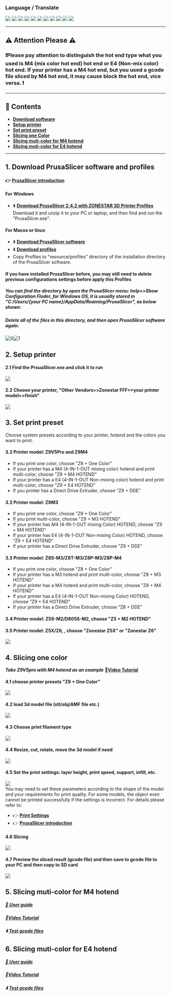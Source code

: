 ### Language / Translate
[![](../lanpic/ES.png)](https://github-com.translate.goog/ZONESTAR3D/Slicing-Guide/tree/master/PrusaSlicer?_x_tr_sl=en&_x_tr_tl=es)
[![](../lanpic/PT.png)](https://github-com.translate.goog/ZONESTAR3D/Slicing-Guide/tree/master/PrusaSlicer?_x_tr_sl=en&_x_tr_tl=pt)
[![](../lanpic/FR.png)](https://github-com.translate.goog/ZONESTAR3D/Slicing-Guide/tree/master/PrusaSlicer?_x_tr_sl=en&_x_tr_tl=fr)
[![](../lanpic/RU.png)](https://github-com.translate.goog/ZONESTAR3D/Slicing-Guide/tree/master/PrusaSlicer?_x_tr_sl=en&_x_tr_tl=ru)
[![](../lanpic/IT.png)](https://github-com.translate.goog/ZONESTAR3D/Slicing-Guide/tree/master/PrusaSlicer?_x_tr_sl=en&_x_tr_tl=it)
[![](../lanpic/DE.png)](https://github-com.translate.goog/ZONESTAR3D/Slicing-Guide/tree/master/PrusaSlicer?_x_tr_sl=en&_x_tr_tl=de)
[![](../lanpic/PL.png)](https://github-com.translate.goog/ZONESTAR3D/Slicing-Guide/tree/master/PrusaSlicer?_x_tr_sl=en&_x_tr_tl=pl)
[![](../lanpic/KR.png)](https://github-com.translate.goog/ZONESTAR3D/Slicing-Guide/tree/master/PrusaSlicer?_x_tr_sl=en&_x_tr_tl=ko)
[![](../lanpic/JP.png)](https://github-com.translate.goog/ZONESTAR3D/Slicing-Guide/tree/master/PrusaSlicer?_x_tr_sl=en&_x_tr_tl=ja)
[![](../lanpic/SA.png)](https://github-com.translate.goog/ZONESTAR3D/Slicing-Guide/tree/master/PrusaSlicer?_x_tr_sl=en&_x_tr_tl=ar)
[![](../lanpic/CN.png)](https://github-com.translate.goog/ZONESTAR3D/Slicing-Guide/tree/master/PrusaSlicer?_x_tr_sl=en&_x_tr_tl=zh-CN)

--------
## :warning: Attention Please :warning:
### :exclamation:Please pay attention to distinguish the hot end type what you used is M4 (mix color hot end) hot end or E4 (Non-mix color) hot end. If your printer has a M4 hot end, but you used a gcode file sliced by M4 hot end, it may cause block the hot end, vice versa. :exclamation:
--------
## :book: Contents
- [**Download software**](#1-download-prusaslicer-software-and-profiles)
- [**Setup printer**](#2-setup-printer)
- [**Set print preset**](#3-set-print-preset)
- [**Slicing one Color**](#4-slicing-one-color)
- [**Slicing muti-color for M4 hotend**](#5-slicing-muti-color-for-m4-hotend)
- [**Slicing muti-color for E4 hotend**](#6-slicing-muti-color-for-e4-hotend)
--------
## 1. Download PrusaSlicer software and profiles
#### :point_right: [PrusaSlicer introduction](https://help.prusa3d.com/article/general-info_1910)

#### For Windows
- :arrow_down: [**Download PrusaSlicer 2.4.2 with ZONESTAR 3D Printer Profiles**](https://github.com/ZONESTAR3D/Slicing-Guide/releases)     
Download it and unzip it to your PC or laptop, and then find and run the "PrusaSlicer.exe".    

#### For Macos or linux
- :arrow_down: [**Download PrusaSlicer software**](https://github.com/prusa3d/PrusaSlicer/releases)
- :arrow_down: [**Download profiles**](https://downgit.github.io/#/home?url=https:%2F%2Fgithub.com%2FZONESTAR3D%2FSlicing-Guide%2Ftree%2Fmaster%2FPrusaSlicer%2FProfiles)
- Copy Profiles to "resource/profiles" directory of the installation directory of the PrusaSlicer software.

#### If you have installed PrusaSlicer before, you may still need to delete previous configurations settings before apply this Profiles
##### You can find the directory by open the PrusaSlicer menu: **help>>Show Configuration Floder**, for Windows OS, it is usually stored in "C:/Users/{your PC name}/AppData/Roaming/PrusaSlicer", as below shown:
##### Delete all of the files in this directory, and then open PrusaSlicer software again.
![0](./pic/0.png)![1](./pic/1.png)

## 2. Setup printer
#### 2.1 Find the PrsuaSlicer.exe and click it to run
![](pic/run1.png)
#### 2.2 Choose your printer, "Other Vendors>>Zonestar FFF>>your printer model>>finish"
![](pic/run2.png)

## 3. Set print preset
Choose system presets according to your printer, hotend and the colors you want to print. 
#### 3.2 Printer model: Z9V5Pro and Z9M4
- If you print one color, choose "Z9 + One Color"  
- If your printer has a M4 (4-IN-1-OUT mixing color) hotend and print multi-color, choose "Z9 + M4 HOTEND"  
- If your printer has a E4 (4-IN-1-OUT Non-mixing color) hotend and print multi-color, choose "Z9 + E4 HOTEND"  
- If you printer has a Direct Drive Extruder, choose “Z9 + DDE”  
#### 3.2 Printer model: Z9M3 
- If you print one color, choose "Z9 + One Color"  
- If you print multi-color, choose "Z9 + M3 HOTEND"  
- If your printer has M4 (4-IN-1-OUT mixing Color) HOTEND, choose “Z9 + M4 HOTEND“ 
- If your printer has E4 (4-IN-1-OUT Non-mixing Color) HOTEND, choose “Z9 + E4 HOTEND“ 
- If your printer has a Direct Drive Extruder, choose “Z9 + DDE”  
#### 3.3 Printer model: Z8S-M3/Z8T-M3/Z8P-M3/Z8P-M4
  - If you print one color, choose "Z8 + One Color"  
  - If your printer has a M3 hotend and print multi-color, choose "Z8 + M3 HOTEND"  
  - If your printer has a M4 hotend and print multi-color, choose "Z8 + M4 HOTEND"  
  - If your printer has a E4 (4-IN-1-OUT Non-mixing Color) HOTEND, choose “Z9 + E4 HOTEND“    
  - If your printer has a Direct Drive Extruder, choose “Z8 + DDE” 
#### 3.4 Printer model: Z5S-M2/D805S-M2, choose "Z5 + M2 HOTEND"  
#### 3.5 Printer model: Z5X/Z6, , choose "Zonestar Z5X" or "Zonestar Z6"
![](pic/run3.png)

## 4. Slicing one color
***Take Z9V5pro with M4 hotend as an example***
:movie_camera:[**Video Tutorial**](https://www.youtu.be/6QU-jnycS8c)  
#### 4.1 choose printer presets "Z9 + One Color"
![](pic/slicing1C-1.png)
#### 4.2 load 3d model file (stl/obj/AMF file etc.)
![](pic/slicing1C-2.png)
#### 4.3 Choose print filament type
![](pic/slicing1C-3.png)
#### 4.4 Resize, cut, rotate, move the 3d model if need
![](pic/slicing1C-4.png)  
#### 4.5 Set the print settings: layer height, print speed, support, infill, etc.
![](pic/slicing1C-5.png)  
You may need to set these parameters according to the shape of the model and your requirements for print quality. For some models, the object even cannot be printed successfully if the settings is incorrect. For details please refer to:
- :point_right: [**Print Settings**](https://help.prusa3d.com/category/print-settings_212)
- :point_right: [**PrusaSlicer introduction**](https://help.prusa3d.com/article/general-info_1910)
#### 4.6 Slicing
![](pic/slicing1C-6.png)  
#### 4.7 Preview the sliced result (gcode file) and then save to gcode file to your PC and then copy to SD card
![](pic/slicing1C-7.png)  


## 5. Slicing muti-color for M4 hotend  
##### [:book: User guide](./PrusaSlicerGuide_M4.md)
##### :movie_camera:[Video Tutorial](https://youtu.be/_Ww2RFGlLNA)    
##### :arrow_down: [Test gcode files](./test_gcode/M4/readme.md)

## 6. Slicing muti-color for E4 hotend
##### [:book: User guide](./PrusaSlicerGuide_E4.md)
##### :movie_camera:[Video Tutorial](https://youtu.be/aets9JZ92iU)   
##### :arrow_down: [Test gcode files](./test_gcode/E4/readme.md)